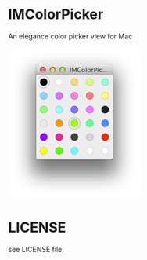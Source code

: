 IMColorPicker
=============

An elegance color picker view for Mac

![screenshot](screenshot.png)

# LICENSE
see LICENSE file.

